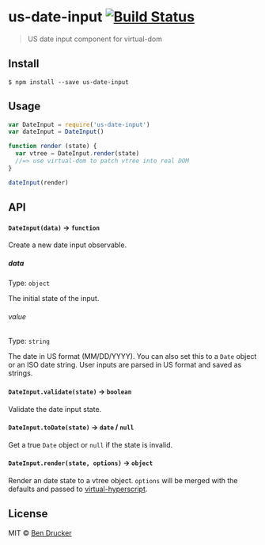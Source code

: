 # us-date-input [![Build Status](https://travis-ci.org/bendrucker/us-date-input.svg?branch=master)](https://travis-ci.org/bendrucker/us-date-input)

> US date input component for virtual-dom


## Install

```
$ npm install --save us-date-input
```


## Usage

```js
var DateInput = require('us-date-input')
var dateInput = DateInput()

function render (state) {
  var vtree = DateInput.render(state)
  //=> use virtual-dom to patch vtree into real DOM
}

dateInput(render)
```

## API

#### `DateInput(data)` -> `function`

Create a new date input observable.

##### data

Type: `object`

The initial state of the input.

###### value

Type: `string`

The date in US format (MM/DD/YYYY). You can also set this to a `Date` object or an ISO date string. User inputs are parsed in US format and saved as strings.

#### `DateInput.validate(state)` -> `boolean`

Validate the date input state.

#### `DateInput.toDate(state)` -> `date` / `null`

Get a true `Date` object or `null` if the state is invalid.

#### `DateInput.render(state, options)` -> `object`

Render an date state to a vtree object. `options` will be merged with the defaults and passed to [virtual-hyperscript](https://github.com/Matt-Esch/virtual-dom/tree/master/virtual-hyperscript).

## License

MIT © [Ben Drucker](http://bendrucker.me)
